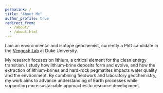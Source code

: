 ```yaml
---
permalink: /
title: "About Me"
author_profile: true
redirect_from: 
  - /about/
  - /about.html
---
```

I am an environmental and isotope geochemist, currently a PhD candidate in the [Vengosh Lab](https://sites.nicholas.duke.edu/avnervengosh) at Duke University.

My research focuses on lithium, a critical element for the clean energy transition. I study how lithium-brine deposits form and evolve, and how the extraction of lithium-brines and hard-rock pegmatites impacts water quality and the environment. By combining fieldwork and laboratory geochemistry, my work aims to advance understanding of Earth processes while supporting more sustainable approaches to resource development.


